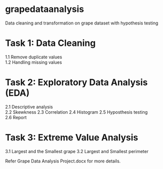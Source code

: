 # grapedataanalysis
Data cleaning and transformation on grape dataset with hypothesis testing

# Task 1: Data Cleaning

  1.1 Remove duplicate values	
  1.2 Handling missing values	
  
# Task 2: Exploratory Data Analysis (EDA)

  2.1 Descriptive analysis	
  2.2 Skewkness
  2.3 Correlation
  2.4 Histogram
  2.5 Hyposthesis testing	
  2.6 Report
  
# Task 3: Extreme Value Analysis

  3.1 Largest and the Smallest grape
  3.2 Largest and Smallest perimeter	

Refer Grape Data Analysis Project.docx for more details.
